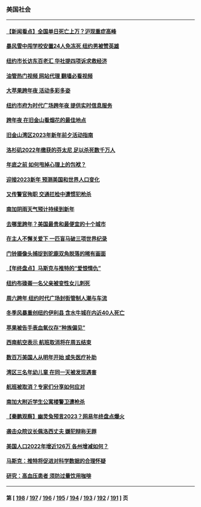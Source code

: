 ### 美国社会
---
#### [【新闻看点】全国单日死亡上万？沪现重症高峰](../../pages/ncid1078160/n13895833.md?01010045) 
#### [暴风雪中闯学校安置24人免冻死 纽约男被赞英雄](../../pages/ncid1078160/n13895944.md?01010045) 
#### [纽约市长访东百老汇 华社提四项诉求救经济](../../pages/ncid1078160/n13895912.md?01010045) 
#### [油管热门视频 网站代理 翻墙必看视频](http://138.2.39.72:81/youtube.html?epic-marker?01010045)
#### [大苹果跨年夜 活动多彩多姿](../../pages/ncid1078160/n13895910.md?01010045) 
#### [纽约市府为时代广场跨年夜 提供实时信息服务](../../pages/ncid1078160/n13895908.md?01010045) 
#### [跨年夜 在旧金山看烟花的最佳地点](../../pages/ncid1078160/n13895936.md?01010045) 
#### [旧金山湾区2023年新年前夕活动指南](../../pages/ncid1078160/n13895923.md?01010045) 
#### [洛杉矶2022年缴获的芬太尼 足以杀死数千万人](../../pages/ncid1078160/n13895883.md?01010045) 
#### [年底之前 如何甩掉心理上的包袱？](../../pages/ncid1078160/n13895872.md?01010045) 
#### [迎接2023新年 预测美国和世界人口变化](../../pages/ncid1078160/n13895867.md?01010045) 
#### [又传警官殉职 交通拦检中遭惯犯枪杀](../../pages/ncid1078160/n13895835.md?01010045) 
#### [南加阴雨天气预计持续到新年](../../pages/ncid1078160/n13895812.md?01010045) 
#### [去哪里跨年？美国最贵和最便宜的十个城市](../../pages/ncid1078160/n13895532.md?01010045) 
#### [在主人不懈关爱下 一匹盲马破三项世界纪录](../../pages/ncid1078160/n13892398.md?01010045) 
#### [门铃摄像头捕捉到驼鹿双角脱落的稀有画面](../../pages/ncid1078160/n13893190.md?01010045) 
#### [【年终盘点】马斯克与推特的“爱恨情仇”](../../pages/ncid1078160/n13893800.md?01010045) 
#### [纽约布碌崙一名父亲被变性女儿刺死](../../pages/ncid1078160/n13894981.md?01010045) 
#### [周六跨年 纽约时代广场封街管制人潮与车流](../../pages/ncid1078160/n13894990.md?01010045) 
#### [冬季风暴重创纽约伊利县 含水牛城在内近40人死亡](../../pages/ncid1078160/n13894934.md?01010045) 
#### [苹果被告手表血氧仪存“种族偏见”](../../pages/ncid1078160/n13894993.md?01010045) 
#### [西南航空表示 航班取消将在周五结束](../../pages/ncid1078160/n13895009.md?01010045) 
#### [数百万美国人从明年开始 或失医疗补助](../../pages/ncid1078160/n13894958.md?01010045) 
#### [湾区三名年幼儿童 在同一天被发现遇害](../../pages/ncid1078160/n13894944.md?01010045) 
#### [航班被取消？专家们分享如何应对](../../pages/ncid1078160/n13894913.md?01010045) 
#### [南加大附近学生公寓楼警卫遭枪杀](../../pages/ncid1078160/n13894815.md?01010045) 
#### [【秦鹏观察】幽灵兔预言2023？网易年终盘点爆火](../../pages/ncid1078160/n13894708.md?01010045) 
#### [袭击众院议长佩洛西丈夫 嫌犯辩称无罪](../../pages/ncid1078160/n13894738.md?01010045) 
#### [美国人口2022年增近126万 各州增减如何？](../../pages/ncid1078160/n13894713.md?01010045) 
#### [马斯克：推特将促进对科学数据的合理怀疑](../../pages/ncid1078160/n13894576.md?01010045) 
#### [研究：高血压患者 须防过量饮用咖啡](../../pages/ncid1078160/n13894652.md?01010045) 

---
#### 第 [ [198](./198.md?01010045) / [197](./197.md?01010045) / [196](./196.md?01010045) / [195](./195.md?01010045) / [194](./194.md?01010045) / [193](./193.md?01010045) / [192](./192.md?01010045) / [191](./191.md?01010045) ] 页
